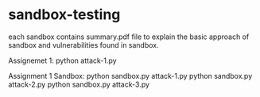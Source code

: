 # sandbox-testing

each sandbox contains summary.pdf file to explain the basic approach of sandbox and vulnerabilities found in sandbox.

  Assignemet 1:
    python attack-1.py
  

  Assignment 1 Sandbox:
    python sandbox.py attack-1.py
    python sandbox.py attack-2.py
    python sandbox.py attack-3.py
    

